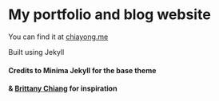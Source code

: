 # My portfolio and blog website 
You can find it at [chiayong.me](http://www.chiayong.me)

Built using Jekyll

#### Credits to Minima Jekyll for the base theme 
#### & [Brittany Chiang](http://brittanychiang.com/) for inspiration


